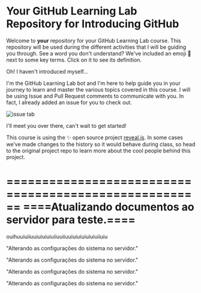 # Your GitHub Learning Lab Repository for Introducing GitHub

Welcome to **your** repository for your GitHub Learning Lab course. This repository will be used during the different activities that I will be guiding you through. See a word you don't understand? We've included an emoji 📖 next to some key terms. Click on it to see its definition.

Oh! I haven't introduced myself...

I'm the GitHub Learning Lab bot and I'm here to help guide you in your journey to learn and master the various topics covered in this course. I will be using Issue and Pull Request comments to communicate with you. In fact, I already added an issue for you to check out.

![issue tab](https://lab.github.com/public/images/issue_tab.png)

I'll meet you over there, can't wait to get started!

This course is using the :sparkles: open source project [reveal.js](https://github.com/hakimel/reveal.js/). In some cases we’ve made changes to the history so it would behave during class, so head to the original project repo to learn more about the cool people behind this project.


======================================================
====Atualizando documentos ao servidor para teste.====
======================================================


ouihuuiuiiuuiuiuiuiuiiuuiiuuiuiuiuiuiuiuiiuiu



"Alterando as configurações do sistema no servidor."

"Alterando as configurações do sistema no servidor."

"Alterando as configurações do sistema no servidor."

"Alterando as configurações do sistema no servidor."

